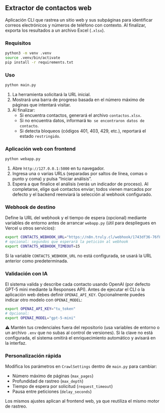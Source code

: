 ## Extractor de contactos web

Aplicación CLI que rastrea un sitio web y sus subpáginas para identificar correos electrónicos y números de teléfono con contexto. Al finalizar, exporta los resultados a un archivo Excel (`.xlsx`).

### Requisitos

```bash
python3 -m venv .venv
source .venv/bin/activate
pip install -r requirements.txt
```

### Uso

```bash
python main.py
```

1. La herramienta solicitará la URL inicial.
2. Mostrará una barra de progreso basada en el número máximo de páginas que intentará visitar.
3. Al finalizar:
   - Si encuentra contactos, generará el archivo `contactos.xlsx`.
   - Si no encuentra datos, informará `No se encontraron datos de contacto`.
   - Si detecta bloqueos (códigos 401, 403, 429, etc.), reportará el estado `restringido`.

### Aplicación web con frontend

```bash
python webapp.py
```

1. Abre `http://127.0.0.1:5000` en tu navegador.
2. Ingresa una o varias URLs (separadas por saltos de línea, comas o punto y coma) y pulsa “Iniciar análisis”.
3. Espera a que finalice el análisis (verás un indicador de proceso). Al completarse, elige qué contactos enviar; todos vienen marcados por defecto y el backend reenviará la selección al webhook configurado.

### Webhook de destino

Define la URL del webhook y el tiempo de espera (opcional) mediante variables de entorno antes de arrancar `webapp.py` (útil para despliegues en Vercel u otros servicios):

```bash
export CONTACTS_WEBHOOK_URL="https://n8n.truly.cl/webhook/1743df36-76f8-4dc9-b5c3-05d7fcf6ea5e"
# opcional: segundos que esperará la petición al webhook
export CONTACTS_WEBHOOK_TIMEOUT=15
```

Si la variable `CONTACTS_WEBHOOK_URL` no está configurada, se usará la URL anterior como predeterminada.

### Validación con IA

El sistema valida y describe cada contacto usando OpenAI (por defecto GPT-5 mini mediante la Responses API). Antes de ejecutar el CLI o la aplicación web debes definir `OPENAI_API_KEY`. Opcionalmente puedes indicar otro modelo con `OPENAI_MODEL`:

```bash
export OPENAI_API_KEY="tu_token"
# Opcional:
export OPENAI_MODEL="gpt-5-mini"
```

⚠️ Mantén tus credenciales fuera del repositorio (usa variables de entorno o un archivo `.env` que no subas al control de versiones). Si la clave no está configurada, el sistema omitirá el enriquecimiento automático y avisará en la interfaz.

### Personalización rápida

Modifica los parámetros en `CrawlSettings` dentro de `main.py` para cambiar:

- Número máximo de páginas (`max_pages`)
- Profundidad de rastreo (`max_depth`)
- Tiempo de espera por solicitud (`request_timeout`)
- Pausa entre peticiones (`delay_seconds`)

Los mismos ajustes aplican al frontend web, ya que reutiliza el mismo motor de rastreo.
